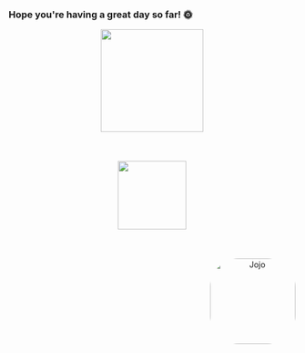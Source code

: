 ### Hope you're having a great day so far! 🌞

<div align="center">
  <a href="https://github.com/JoaoDaviRibeiro">
    <img height="180em" src="https://github-readme-stats.vercel.app/api?username=JoaoDaviRibeiro&show_icons=true&theme=darkclude_all_commits=true&count_private=true"/>
    <br>
    <br>
    <br>
    <br>
 <img height="120em" src="https://github-readme-stats.vercel.app/api/top-langs/?username=JoaoDaviRibeiro&layout=compact&langs_count=7&theme=dark"/>
    <br>
    <br>
    <br>
    <br>
<img align="right" alt="Jojo" height="150" style="border-radius:50px;" src="https://cdn.discordapp.com/attachments/964892160124157966/1047305949653770260/download20221102210130.png">
</div>

<!--
**JoaoDaviRibeiro/JoaoDaviRibeiro** is a ✨ _special_ ✨ repository because its `README.md` (this file) appears on your GitHub profile.

Here are some ideas to get you started:

- 🔭 I’m currently working on ...
- 🌱 I’m currently learning ...
- 👯 I’m looking to collaborate on ...
- 🤔 I’m looking for help with ...
- 💬 Ask me about ...
- 📫 How to reach me: ...
- 😄 Pronouns: ...
- ⚡ Fun fact: ...
-->
